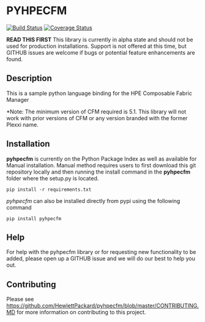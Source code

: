 # PYHPECFM

[![Build Status](https://travis-ci.org/netmanchris/pyhpecfm.svg?branch=master)](https://travis-ci.org/netmanchris/pyhpecfm)
[![Coverage Status](https://coveralls.io/repos/github/netmanchris/pyhpecfm/badge.svg?branch=master)](https://coveralls.io/github/netmanchris/pyhpecfm?branch=master)

**READ THIS FIRST**
This library is currently in alpha state and should not be used for production installations. 
Support is not offered at this time, but GITHUB issues are welcome if bugs or potential feature 
enhancements are found. 

## Description

This is a sample python language binding for the HPE Composable Fabric Manager

*Note: The minimum version of CFM required is 5.1. This library will not work with prior versions
 of CFM or any version branded with the former Plexxi name. 

## Installation

**pyhpecfm** is currently  on the Python Package Index as well as available for Manual installation. 
Manual method requires users to first download this git repository locally and then running the install
command in the **pyhpecfm** folder where the setup.py is located.
 
 `pip install -r requirements.txt`
 
 *pyhpecfm* can also be installed directly from pypi using the following command
 
 `pip install pyhpecfm`
 


## Help

For help with the pyhpecfm library or for requesting new functionality to be added, please open up a GITHUB issue and we will do our best to help you out.

## Contributing

Please see https://github.com/HewlettPackard/pyhpecfm/blob/master/CONTRIBUTING.MD for more information on contributing to this project.
